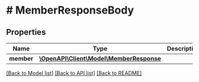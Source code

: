 # # MemberResponseBody

## Properties

Name | Type | Description | Notes
------------ | ------------- | ------------- | -------------
**member** | [**\OpenAPI\Client\Model\MemberResponse**](MemberResponse.md) |  | [optional]

[[Back to Model list]](../../README.md#models) [[Back to API list]](../../README.md#endpoints) [[Back to README]](../../README.md)
